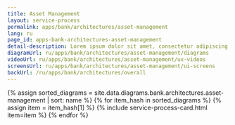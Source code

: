 ```yaml
---
title: Asset Management
layout: service-process
permalink: apps/bank/architectures/asset-management
lang: ru
page_id: apps-bank-architectures-asset-management
detail-description: Lorem ipsum dolor sit amet, consectetur adipiscing elit. Nulla porttitor ipsum vitae tincidunt ullamcorper. Nunc eu sapien vitae neque efficitur viverra. Quisque quam libero, fermentum a arcu ac, tempus auctor mauris. Sed dui ex, eleifend eu pharetra eget, lacinia in tellus. Nam ac nibh quis tortor eleifend porttitor gravida quis augue. Pellentesque auctor ullamcorper arcu, quis malesuada nisi feugiat nec. Donec vitae ullamcorper magna. Donec mi tellus, ultricies id justo eu, vulputate volutpat eros. Nam vitae ex in lectus congue mollis. Cras libero metus, pharetra eu sodales id, porta ac quam. Vestibulum sed sagittis metus, vulputate dignissim lacus. Integer rhoncus vitae dui non interdum. Fusce elementum dolor eget molestie feugiat. Sed et leo eu tellus rutrum venenatis in at ante. Curabitur sed orci eu sem hendrerit molestie vitae vel nisi. Duis pellentesque id dui ut posuere.
diagramUrl: ru/apps/bank/architectures/asset-management/diagrams
videoUrl: ru/apps/bank/architectures/asset-management/ux-videos
screensUrl: ru/apps/bank/architectures/asset-management/ui-screens
backUrl: /ru/apps/bank/architectures/overall
---
```

{% assign sorted_diagrams = site.data.diagrams.bank.architectures.asset-management | sort: name %}
{% for item_hash in sorted_diagrams %} {% assign item = item_hash[1] %}
  {% include service-process-card.html item=item %}
{% endfor %}